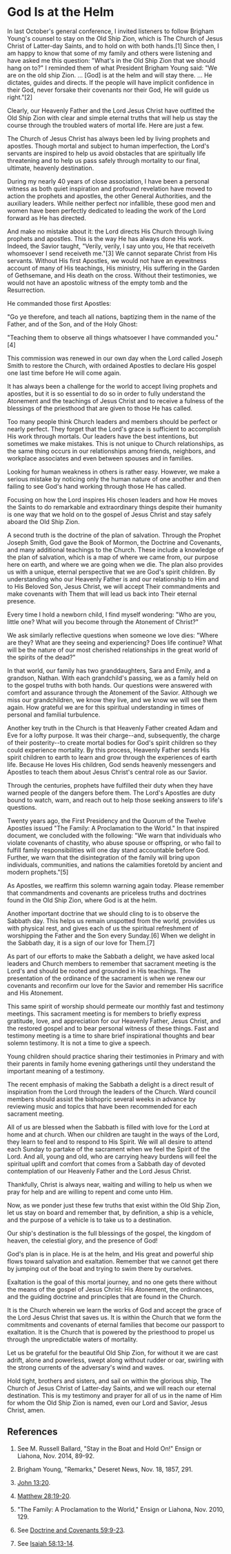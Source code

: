 # God Is at the Helm

In last October's general conference, I invited listeners to follow Brigham
Young's counsel to stay on the Old Ship Zion, which is The Church of Jesus
Christ of Latter-day Saints, and to hold on with both hands.[1] Since then, I
am happy to know that some of my family and others were listening and have
asked me this question: "What's in the Old Ship Zion that we should hang on
to?" I reminded them of what President Brigham Young said: "We are on the old
ship Zion. ... [God] is at the helm and will stay there. ... He dictates, guides
and directs. If the people will have implicit confidence in their God, never
forsake their covenants nor their God, He will guide us right."[2]

Clearly, our Heavenly Father and the Lord Jesus Christ have outfitted the Old
Ship Zion with clear and simple eternal truths that will help us stay the
course through the troubled waters of mortal life. Here are just a few.

The Church of Jesus Christ has always been led by living prophets and
apostles. Though mortal and subject to human imperfection, the Lord's servants
are inspired to help us avoid obstacles that are spiritually life threatening
and to help us pass safely through mortality to our final, ultimate, heavenly
destination.

During my nearly 40 years of close association, I have been a personal witness
as both quiet inspiration and profound revelation have moved to action the
prophets and apostles, the other General Authorities, and the auxiliary
leaders. While neither perfect nor infallible, these good men and women have
been perfectly dedicated to leading the work of the Lord forward as He has
directed.

And make no mistake about it: the Lord directs His Church through living
prophets and apostles. This is the way He has always done His work. Indeed,
the Savior taught, "Verily, verily, I say unto you, He that receiveth
whomsoever I send receiveth me."[3] We cannot separate Christ from His
servants. Without His first Apostles, we would not have an eyewitness account
of many of His teachings, His ministry, His suffering in the Garden of
Gethsemane, and His death on the cross. Without their testimonies, we would
not have an apostolic witness of the empty tomb and the Resurrection.

He commanded those first Apostles:

"Go ye therefore, and teach all nations, baptizing them in the name of the
Father, and of the Son, and of the Holy Ghost:

"Teaching them to observe all things whatsoever I have commanded you."[4]

This commission was renewed in our own day when the Lord called Joseph Smith
to restore the Church, with ordained Apostles to declare His gospel one last
time before He will come again.

It has always been a challenge for the world to accept living prophets and
apostles, but it is so essential to do so in order to fully understand the
Atonement and the teachings of Jesus Christ and to receive a fulness of the
blessings of the priesthood that are given to those He has called.

Too many people think Church leaders and members should be perfect or nearly
perfect. They forget that the Lord's grace is sufficient to accomplish His
work through mortals. Our leaders have the best intentions, but sometimes we
make mistakes. This is not unique to Church relationships, as the same thing
occurs in our relationships among friends, neighbors, and workplace associates
and even between spouses and in families.

Looking for human weakness in others is rather easy. However, we make a
serious mistake by noticing only the human nature of one another and then
failing to see God's hand working through those He has called.

Focusing on how the Lord inspires His chosen leaders and how He moves the
Saints to do remarkable and extraordinary things despite their humanity is one
way that we hold on to the gospel of Jesus Christ and stay safely aboard the
Old Ship Zion.

A second truth is the doctrine of the plan of salvation. Through the Prophet
Joseph Smith, God gave the Book of Mormon, the Doctrine and Covenants, and
many additional teachings to the Church. These include a knowledge of the plan
of salvation, which is a map of where we came from, our purpose here on earth,
and where we are going when we die. The plan also provides us with a unique,
eternal perspective that we are God's spirit children. By understanding who
our Heavenly Father is and our relationship to Him and to His Beloved Son,
Jesus Christ, we will accept Their commandments and make covenants with Them
that will lead us back into Their eternal presence.

Every time I hold a newborn child, I find myself wondering: "Who are you,
little one? What will you become through the Atonement of Christ?"

We ask similarly reflective questions when someone we love dies: "Where are
they? What are they seeing and experiencing? Does life continue? What will be
the nature of our most cherished relationships in the great world of the
spirits of the dead?"

In that world, our family has two granddaughters, Sara and Emily, and a
grandson, Nathan. With each grandchild's passing, we as a family held on to
the gospel truths with both hands. Our questions were answered with comfort
and assurance through the Atonement of the Savior. Although we miss our
grandchildren, we know they live, and we know we will see them again. How
grateful we are for this spiritual understanding in times of personal and
familial turbulence.

Another key truth in the Church is that Heavenly Father created Adam and Eve
for a lofty purpose. It was their charge--and, subsequently, the charge of
their posterity--to create mortal bodies for God's spirit children so they
could experience mortality. By this process, Heavenly Father sends His spirit
children to earth to learn and grow through the experiences of earth life.
Because He loves His children, God sends heavenly messengers and Apostles to
teach them about Jesus Christ's central role as our Savior.

Through the centuries, prophets have fulfilled their duty when they have
warned people of the dangers before them. The Lord's Apostles are duty bound
to watch, warn, and reach out to help those seeking answers to life's
questions.

Twenty years ago, the First Presidency and the Quorum of the Twelve Apostles
issued "The Family: A Proclamation to the World." In that inspired document,
we concluded with the following: "We warn that individuals who violate
covenants of chastity, who abuse spouse or offspring, or who fail to fulfill
family responsibilities will one day stand accountable before God. Further, we
warn that the disintegration of the family will bring upon individuals,
communities, and nations the calamities foretold by ancient and modern
prophets."[5]

As Apostles, we reaffirm this solemn warning again today. Please remember that
commandments and covenants are priceless truths and doctrines found in the Old
Ship Zion, where God is at the helm.

Another important doctrine that we should cling to is to observe the Sabbath
day. This helps us remain unspotted from the world, provides us with physical
rest, and gives each of us the spiritual refreshment of worshipping the Father
and the Son every Sunday.[6] When we delight in the Sabbath day, it is a sign
of our love for Them.[7]

As part of our efforts to make the Sabbath a delight, we have asked local
leaders and Church members to remember that sacrament meeting is the Lord's
and should be rooted and grounded in His teachings. The presentation of the
ordinance of the sacrament is when we renew our covenants and reconfirm our
love for the Savior and remember His sacrifice and His Atonement.

This same spirit of worship should permeate our monthly fast and testimony
meetings. This sacrament meeting is for members to briefly express gratitude,
love, and appreciation for our Heavenly Father, Jesus Christ, and the restored
gospel and to bear personal witness of these things. Fast and testimony
meeting is a time to share brief inspirational thoughts and bear solemn
testimony. It is not a time to give a speech.

Young children should practice sharing their testimonies in Primary and with
their parents in family home evening gatherings until they understand the
important meaning of a testimony.

The recent emphasis of making the Sabbath a delight is a direct result of
inspiration from the Lord through the leaders of the Church. Ward council
members should assist the bishopric several weeks in advance by reviewing
music and topics that have been recommended for each sacrament meeting.

All of us are blessed when the Sabbath is filled with love for the Lord at
home and at church. When our children are taught in the ways of the Lord, they
learn to feel and to respond to His Spirit. We will all desire to attend each
Sunday to partake of the sacrament when we feel the Spirit of the Lord. And
all, young and old, who are carrying heavy burdens will feel the spiritual
uplift and comfort that comes from a Sabbath day of devoted contemplation of
our Heavenly Father and the Lord Jesus Christ.

Thankfully, Christ is always near, waiting and willing to help us when we pray
for help and are willing to repent and come unto Him.

Now, as we ponder just these few truths that exist within the Old Ship Zion,
let us stay on board and remember that, by definition, a ship is a vehicle,
and the purpose of a vehicle is to take us to a destination.

Our ship's destination is the full blessings of the gospel, the kingdom of
heaven, the celestial glory, and the presence of God!

God's plan is in place. He is at the helm, and His great and powerful ship
flows toward salvation and exaltation. Remember that we cannot get there by
jumping out of the boat and trying to swim there by ourselves.

Exaltation is the goal of this mortal journey, and no one gets there without
the means of the gospel of Jesus Christ: His Atonement, the ordinances, and
the guiding doctrine and principles that are found in the Church.

It is the Church wherein we learn the works of God and accept the grace of the
Lord Jesus Christ that saves us. It is within the Church that we form the
commitments and covenants of eternal families that become our passport to
exaltation. It is the Church that is powered by the priesthood to propel us
through the unpredictable waters of mortality.

Let us be grateful for the beautiful Old Ship Zion, for without it we are cast
adrift, alone and powerless, swept along without rudder or oar, swirling with
the strong currents of the adversary's wind and waves.

Hold tight, brothers and sisters, and sail on within the glorious ship, The
Church of Jesus Christ of Latter-day Saints, and we will reach our eternal
destination. This is my testimony and prayer for all of us in the name of Him
for whom the Old Ship Zion is named, even our Lord and Savior, Jesus Christ,
amen.

## References

  1.  See M. Russell Ballard, "Stay in the Boat and Hold On!" Ensign or Liahona, Nov. 2014, 89-92.

  2.  Brigham Young, "Remarks," Deseret News, Nov. 18, 1857, 291.

  3.  [John 13:20](https://www.lds.org/scriptures/nt/john/13.20?lang=eng#19).

  4.  [Matthew 28:19-20](https://www.lds.org/scriptures/nt/matt/28.19-20?lang=eng#18).

  5.  "The Family: A Proclamation to the World," Ensign or Liahona, Nov. 2010, 129.

  6.  See [Doctrine and Covenants 59:9-23](https://www.lds.org/scriptures/dc-testament/dc/59.9-23?lang=eng#8).

  7.  See [Isaiah 58:13-14](https://www.lds.org/scriptures/ot/isa/58.13-14?lang=eng#12).

